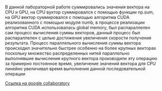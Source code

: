 В данной лабораторной работе суммировались значения вектора на CPU и GPU, на CPU вуктор суммировался с помощью функции np.sum,
на GPU вектор суммировался с помощью алгоритма CUDA реализованного с помощью модуля  numb, в процессе реализации алгоритма CUDA использовалась global memory, 
был распараллелен сам процесс вычисления суммы векторов, данный процесс был распараллелен с целью достижения увеличения скорости получения результата.
Процесс параллельного вычисления суммы вектора происходил значительно быстрее особенно на более крупных векторах поскольку множество
распределенных нитей параллельно выполнявшие вычисления крупного вектора производили эту операцию за примерно постоянное время, 
увеличение значений вектора для CPU линейно увеличивал время выполнения данной последовательной операции

[Ссылка на google collaboratory](https://colab.research.google.com/drive/1_KnoFkh7hH0gTF-juyClVxlrLpuVJxOZ?usp=sharing)
